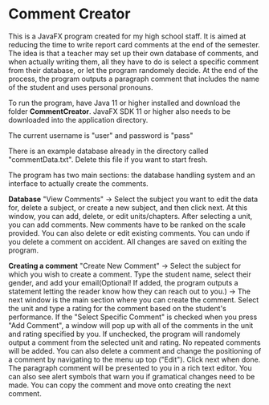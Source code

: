 # Comment Creator

This is a JavaFX program created for my high school staff. It is aimed at reducing the time to write report card comments at the end of the semester. The idea is that a teacher may set up their own database of comments, and when actually writing them, all they have to do is select a specific comment from their database, or let the program randomely decide. At the end of the process, the program outputs a paragraph comment that includes the name of the student and uses personal pronouns.

To run the program, have Java 11 or higher installed and download the folder **CommentCreator**. JavaFX SDK 11 or higher also needs to be downloaded into the application directory.

The current username is "user" and password is "pass"

There is an example database already in the directory called "commentData.txt". Delete this file if you want to start fresh.

The program has two main sections: the database handling system and an interface to actually create the comments.

**Database**
"View Comments" -> Select the subject you want to edit the data for, delete a subject, or create a new subject, and then click next. At this window, you can add, delete, or edit units/chapters. After selecting a unit, you can add comments. New comments have to be ranked on the scale provided. You can also delete or edit existing comments. You can undo if you delete a comment on accident. All changes are saved on exiting the program.

**Creating a comment**
"Create New Comment" -> Select the subject for which you wish to create a comment. Type the student name, select their gender, and add your email(Optional! If added, the program outputs a statement letting the reader know how they can reach out to you.) -> The next window is the main section where you can create the comment. Select the unit and type a rating for the comment based on the student's performance. If the "Select Specific Comment" is checked when you press "Add Comment", a window will pop up with all of the comments in the unit and rating specified by you. If unchecked, the program will randomely output a comment from the selected unit and rating. No repeated comments will be added. You can also delete a comment and change the positioning of a comment by navigating to the menu up top ("Edit"). Click next when done. The paragraph comment will be presented to you in a rich text editor. You can also see alert symbols that warn you if gramatical changes need to be made. You can copy the comment and move onto creating the next comment.
